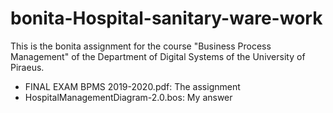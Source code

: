 # bonita-Hospital-sanitary-ware-work
This is the bonita assignment for the course "Business Process Management" of the Department of Digital Systems of the University of Piraeus.

- FINAL EXAM BPMS 2019-2020.pdf: The assignment
- HospitalManagementDiagram-2.0.bos: My answer
